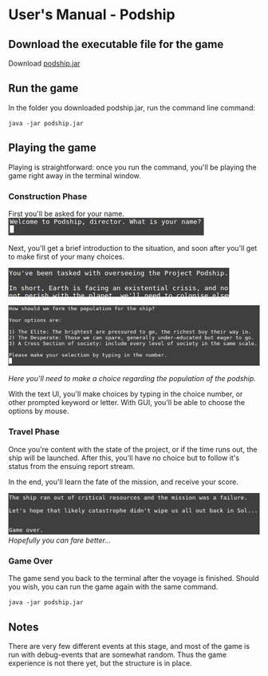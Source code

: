 # User's Manual - Podship

## Download the executable file for the game
Download [podship.jar](https://github.com/Granigan/otm-harjoitustyo/releases/download/alpha2/podship.jar)

## Run the game
In the folder you downloaded podship.jar, run the command line command:

```
java -jar podship.jar
```

## Playing the game

Playing is straightforward: once you run the command, you'll be playing the game right away in the terminal window.

### Construction Phase

First you'll be asked for your name.
![What is your name, director?](https://github.com/Granigan/otm-harjoitustyo/blob/master/documentation/images/name_request.png)

Next, you'll get a brief introduction to the situation, and soon after you'll get to make first of your many choices.

![This is your task.](https://github.com/Granigan/otm-harjoitustyo/blob/master/documentation/images/intro_text.png)

![One of many choices to make](https://github.com/Granigan/otm-harjoitustyo/blob/master/documentation/images/population_choice.png)

_Here you'll need to make a choice regarding the population of the podship._

With the text UI, you'll make choices by typing in the choice number, or other prompted keyword or letter. With GUI, you'll be able to choose the options by mouse.

### Travel Phase

Once you're content with the state of the project, or if the time runs out, the ship will be launched. After this, you'll have no choice but to follow it's status from the ensuing report stream.


In the end, you'll learn the fate of the mission, and receive your score.

![One of many choices to make](https://github.com/Granigan/otm-harjoitustyo/blob/master/documentation/images/game_over.png)
_Hopefully you can fare better..._

### Game Over
The game send you back to the terminal after the voyage is finished. Should you wish, you can run the game again with the same command.

```
java -jar podship.jar
```


## Notes
There are very few different events at this stage, and most of the game is run with debug-events that are somewhat random. Thus the game experience is not there yet, but the structure is in place.
